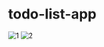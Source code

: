 # todo-list-app
 
![1](https://github.com/Karan0105/todo-list-app/assets/164276356/64f4cbcf-150b-4b98-aa1f-17db0c3619c9)
![2](https://github.com/Karan0105/todo-list-app/assets/164276356/d8077435-2154-472b-8442-f01850d9461f)

